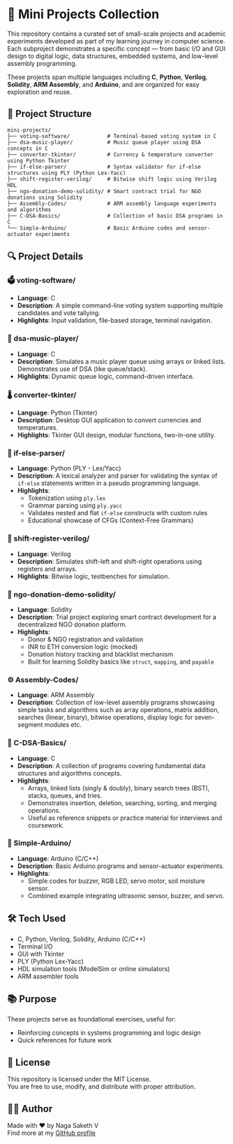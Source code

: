 # 🧩 Mini Projects Collection

This repository contains a curated set of small-scale projects and academic experiments developed as part of my learning journey in computer science. Each subproject demonstrates a specific concept — from basic I/O and GUI design to digital logic, data structures, embedded systems, and low-level assembly programming.

These projects span multiple languages including **C**, **Python**, **Verilog**, **Solidity**, **ARM Assembly**, and **Arduino**, and are organized for easy exploration and reuse.

## 📁 Project Structure

```
mini-projects/
├── voting-software/            # Terminal-based voting system in C
├── dsa-music-player/           # Music queue player using DSA concepts in C
├── converter-tkinter/          # Currency & temperature converter using Python Tkinter
├── if-else-parser/             # Syntax validator for if-else structures using PLY (Python Lex-Yacc)
├── shift-register-verilog/     # Bitwise shift logic using Verilog HDL
├── ngo-donation-demo-solidity/ # Smart contract trial for NGO donations using Solidity
├── Assembly-Codes/             # ARM assembly language experiments and algorithms
├── C-DSA-Basics/               # Collection of basic DSA programs in C
└── Simple-Arduino/             # Basic Arduino codes and sensor-actuator experiments
```

## 🔍 Project Details

### 🗳️ voting-software/
- **Language**: C
- **Description**: A simple command-line voting system supporting multiple candidates and vote tallying.
- **Highlights**: Input validation, file-based storage, terminal navigation.

### 🎵 dsa-music-player/
- **Language**: C
- **Description**: Simulates a music player queue using arrays or linked lists. Demonstrates use of DSA (like queue/stack).
- **Highlights**: Dynamic queue logic, command-driven interface.

### 🌡️ converter-tkinter/
- **Language**: Python (Tkinter)
- **Description**: Desktop GUI application to convert currencies and temperatures.
- **Highlights**: Tkinter GUI design, modular functions, two-in-one utility.

### 🧠 if-else-parser/
- **Language**: Python (PLY - Lex/Yacc)  
- **Description**: A lexical analyzer and parser for validating the syntax of `if-else` statements written in a pseudo programming language.  
- **Highlights**:  
  - Tokenization using `ply.lex`  
  - Grammar parsing using `ply.yacc`  
  - Validates nested and flat `if-else` constructs with custom rules  
  - Educational showcase of CFGs (Context-Free Grammars)

### 🔁 shift-register-verilog/
- **Language**: Verilog
- **Description**: Simulates shift-left and shift-right operations using registers and arrays.
- **Highlights**: Bitwise logic, testbenches for simulation.

### 🧪 ngo-donation-demo-solidity/
- **Language**: Solidity
- **Description**: Trial project exploring smart contract development for a decentralized NGO donation platform.
- **Highlights**:
  - Donor & NGO registration and validation
  - INR to ETH conversion logic (mocked)
  - Donation history tracking and blacklist mechanism
  - Built for learning Solidity basics like `struct`, `mapping`, and `payable`

### ⚙️ Assembly-Codes/
- **Language**: ARM Assembly
- **Description**: Collection of low-level assembly programs showcasing simple tasks and algorithms such as array operations, matrix addition, searches (linear, binary), bitwise operations, display logic for seven-segment modules etc.

### 📄 C-DSA-Basics/
- **Language**: C
- **Description**: A collection of programs covering fundamental data structures and algorithms concepts.
- **Highlights**:
  - Arrays, linked lists (singly & doubly), binary search trees (BST), stacks, queues, and tries.
  - Demonstrates insertion, deletion, searching, sorting, and merging operations.
  - Useful as reference snippets or practice material for interviews and coursework.

### 🔌 Simple-Arduino/
- **Language**: Arduino (C/C++)
- **Description**: Basic Arduino programs and sensor-actuator experiments.
- **Highlights**:
  - Simple codes for buzzer, RGB LED, servo motor, soil moisture sensor.
  - Combined example integrating ultrasonic sensor, buzzer, and servo.

## 🛠️ Tech Used

- C, Python, Verilog, Solidity, Arduino (C/C++)
- Terminal I/O
- GUI with Tkinter
- PLY (Python Lex-Yacc)
- HDL simulation tools (ModelSim or online simulators)
- ARM assembler tools

## 📚 Purpose

These projects serve as foundational exercises, useful for:
- Reinforcing concepts in systems programming and logic design
- Quick references for future work

## 📄 License

This repository is licensed under the MIT License.  
You are free to use, modify, and distribute with proper attribution.

## 🙋‍♂️ Author

Made with ❤️ by Naga Saketh V  
Find more at my [GitHub profile](https://github.com/SAKETHVUNKA)
